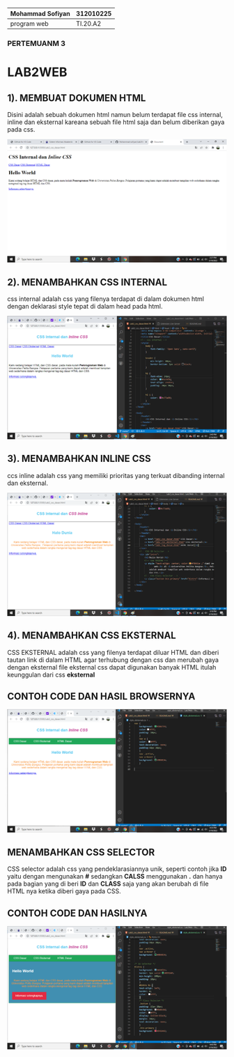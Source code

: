 |Mohammad Sofiyan | 312010225   |
|---------------- |------------ |
| program web     | TI.20.A2    |

### PERTEMUANM 3

# LAB2WEB

## 1). MEMBUAT DOKUMEN HTML 

Disini adalah sebuah dokumen html namun belum terdapat file css internal, inline dan eksternal kareana sebuah file html saja dan belum  diberikan gaya pada css. 

![menambahkan_dokumen_html](img/dokumen_HTML.png)


## 2). MENAMBAHKAN CSS INTERNAL 

css internal adalah css yang filenya terdapat di dalam dokumen html dengan deklarasi style tepat di dalam head pada html.

![menambahkan_css_internal](img/css_internal.png)

## 3). MENAMBAHKAN INLINE CSS 

ccs inline adalah css yang memiliki prioritas yang terkuat dibanding internal dan eksternal.

![menambahkan_Inline_css](img/css_inline.png)

## 4). MENAMBAHKAN CSS EKSTERNAL

CSS EKSTERNAL adalah css yang filenya terdapat diluar HTML dan diberi tautan link di dalam HTML agar terhubung dengan css dan merubah gaya dengan eksternal file eksternal css dapat digunakan banyak HTML itulah keunggulan dari css **eksternal** 

## CONTOH CODE DAN HASIL BROWSERNYA 

![MENAMBAHKAN_CSS_EKTERNAL](img/css_eksternal.png)

## MENAMBAHKAN CSS SELECTOR 

CSS selector adalah css yang pendeklarasiannya unik, seperti contoh jika **ID** yaitu dengan mengunakan **#** sedangkan **CALSS** menggunakan **.** dan hanya pada bagian yang di beri  **ID** dan **CLASS** saja yang akan berubah di file HTML nya ketika diberi gaya pada CSS.

## CONTOH CODE DAN HASILNYA 

![Menambahkan_CSS_Selector](img/css_selector.png)